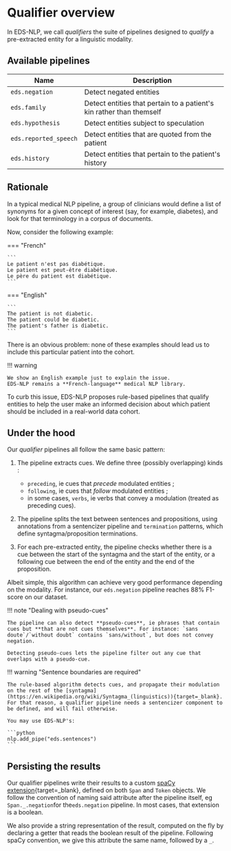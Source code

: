 # Qualifier overview

In EDS-NLP, we call _qualifiers_ the suite of pipelines designed to _qualify_ a pre-extracted entity for a linguistic modality.

## Available pipelines

| Name                  | Description                                                          |
| --------------------- | -------------------------------------------------------------------- |
| `eds.negation`        | Detect negated entities                                              |
| `eds.family`          | Detect entities that pertain to a patient's kin rather than themself |
| `eds.hypothesis`      | Detect entities subject to speculation                               |
| `eds.reported_speech` | Detect entities that are quoted from the patient                     |
| `eds.history`         | Detect entities that pertain to the patient's history                |

## Rationale

In a typical medical NLP pipeline, a group of clinicians would define a list of synonyms for a given concept of interest (say, for example, diabetes), and look for that terminology in a corpus of documents.

Now, consider the following example:

=== "French"

    ```
    Le patient n'est pas diabétique.
    Le patient est peut-être diabétique.
    Le père du patient est diabétique.
    ```

=== "English"

    ```
    The patient is not diabetic.
    The patient could be diabetic.
    The patient's father is diabetic.
    ```

There is an obvious problem: none of these examples should lead us to include this particular patient into the cohort.

!!! warning

    We show an English example just to explain the issue.
    EDS-NLP remains a **French-language** medical NLP library.

To curb this issue, EDS-NLP proposes rule-based pipelines that qualify entities to help the user make an informed decision about which patient should be included in a real-world data cohort.

## Under the hood

Our _qualifier_ pipelines all follow the same basic pattern:

1.  The pipeline extracts cues. We define three (possibly overlapping) kinds :

    - `preceding`, ie cues that _precede_ modulated entities ;
    - `following`, ie cues that _follow_ modulated entities ;
    - in some cases, `verbs`, ie verbs that convey a modulation (treated as preceding cues).

2.  The pipeline splits the text between sentences and propositions, using annotations from a sentencizer pipeline and `termination` patterns, which define syntagma/proposition terminations.

3.  For each pre-extracted entity, the pipeline checks whether there is a cue between the start of the syntagma and the start of the entity, or a following cue between the end of the entity and the end of the proposition.

Albeit simple, this algorithm can achieve very good performance depending on the modality. For instance, our `eds.negation` pipeline reaches 88% F1-score on our dataset.

!!! note "Dealing with pseudo-cues"

    The pipeline can also detect **pseudo-cues**, ie phrases that contain cues but **that are not cues themselves**. For instance: `sans doute`/`without doubt` contains `sans/without`, but does not convey negation.

    Detecting pseudo-cues lets the pipeline filter out any cue that overlaps with a pseudo-cue.

!!! warning "Sentence boundaries are required"

    The rule-based algorithm detects cues, and propagate their modulation on the rest of the [syntagma](https://en.wikipedia.org/wiki/Syntagma_(linguistics)){target=_blank}. For that reason, a qualifier pipeline needs a sentencizer component to be defined, and will fail otherwise.

    You may use EDS-NLP's:

    ```python
    nlp.add_pipe("eds.sentences")
    ```

## Persisting the results

Our qualifier pipelines write their results to a custom [spaCy extension](https://spacy.io/usage/processing-pipelines#custom-components-attributes){target=_blank}, defined on both `Span` and `Token` objects. We follow the convention of naming said attribute after the pipeline itself, eg `Span._.negation`for the`eds.negation` pipeline. In most cases, that extension is a boolean.

We also provide a string representation of the result, computed on the fly by declaring a getter that reads the boolean result of the pipeline. Following spaCy convention, we give this attribute the same name, followed by a `_`.
